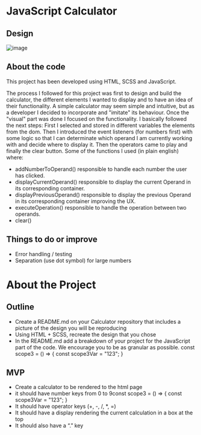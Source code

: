
# JavaScript Calculator

## Design
![image](https://user-images.githubusercontent.com/26740359/184817141-9e7ab67a-51b3-4253-8171-80c8e225e65e.png)

## About the code
This project has been developed using HTML, SCSS and JavaScript. 

The process I followed for this project was first to design and build the calculator, the different elements I wanted to display and to have an idea of their functionality. A simple calculator may seem simple and intuitive, but as a developer I decided to incorporate and "imitate" its behaviour. Once the "visual" part was done I focused on the functionality. 
I basically followed the next steps:
First I selected and stored in different variables the elements from the dom. Then I introduced the event listeners (for numbers first) with some logic so that I can determinate which operand I am currently working with and decide where to display it. Then the operators came to play and finally the clear button. Some of the functions I used (in plain english) where:
- addNumberToOperand() responsible to handle each number the user has clicked.
- displayCurrentOperand() responsible to display the current Operand in its corresponding container.
- displayPreviousOperand() responsible to display the previous Operand in its corresponding container improving the UX.
- executeOperation() responsible to handle the operation between two operands.
- clear()

## Things to do or improve
- Error handling / testing
- Separation (use dot symbol) for large numbers

# About the Project
## Outline
- Create a README.md on your Calculator repository that includes a picture of the design you will be reproducing
- Using HTML + SCSS, recreate the design that you chose
- In the README.md add a breakdown of your project for the JavaScript part of the code. We encourage you to be as granular as possible. const scope3 = () => { const scope3Var = "123"; }
## MVP
- Create a calculator to be rendered to the html page
- it should have number keys from 0 to 9const scope3 = () => { const scope3Var = "123"; }
- It should have operator keys (+, -, /, *, =)
- It should have a display rendering the current calculation in a box at the top
- It should also have a “.” key
